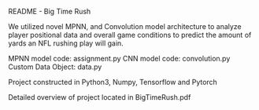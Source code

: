 README - Big Time Rush

We utilized novel MPNN, and Convolution model architecture to analyze player positional data and overall game conditions to predict the amount of yards an NFL rushing play will gain.

MPNN model code: assignment.py
CNN model code: convolution.py
Custom Data Object: data.py

Project constructed in Python3, Numpy, Tensorflow and Pytorch

Detailed overview of project located in BigTimeRush.pdf
